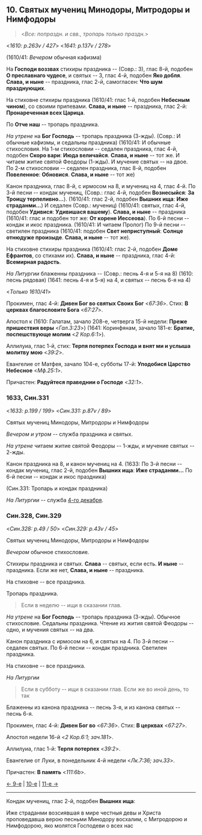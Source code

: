 
## 10. Святых мучениц Минодоры, Митродоры и Нимфодоры

> <*Все: попраздн. и свв., тропарь только праздн.*>

<*1610: p.263v / 427*>
<*1641: p.137v / 278*>

(1610/41: *Вечером* обычная кафизма)

На **Господи воззвах** стихиры праздника -- (Совр.: 3), глас 8-й, подобен **О преславнаго чудесе**, 
и святых -- 3, глас 4-й, подобен **Яко добля**.
**Слава, и ныне** -- праздника, глас 2-й, самогласен: **Что шум празднующих**. 

На стиховне стихиры праздника (1610/41: глас 1-й, подобен **Небесным чином**), со своими припевами. 
**Слава, и ныне** -- праздника, глас 2-й: **Пронареченная всех Царица**.

По **Отче наш** -- тропарь праздника. 

*На утрене* на **Бог Господь** -- тропарь праздника (3-жды).
(Совр.: И обычные кафизмы, и седальны праздника)
(1610/41: И обычные стихословия. 
На 1-м стихословии -- седален праздника, глас 4-й, подобен **Скоро вари**: **Июда величайся**. 
**Слава, и ныне** -- тот же. И читаем житие святой Феодоры (1-жды). И мучение святых -- на двое. 
По 2-м стихословии -- седален праздника, глас 8-й, подобен **Повеленное**: **Обновися**. 
**Слава, и ныне** -- тот же)

Канон праздника, глас 8-й, с ирмосом на 8, и мучениц на 4, глас 4-й.
По 3-й песни -- кондак мучениц, (Совр.: глас 4-й, подобен **Вознесыйся**: **За Троицу терпеливно...**).
(1610/41: глас 2-й, подобен **Вышних ища**: **Иже страданми...**)
И седален (Совр.: мучениц) (1610/41: святых, глас 4-й, подобен **Удивися**: **Удивишася вашему**). 
**Слава, и ныне** -- праздника (1610/41: глас и подобен тот же: **От корене Иессеова**). 
По 6-й песни -- кондак и икос праздника. (1610/41: И читаем Пролог)
По 9-й песни -- светилен праздника (1610/41: подобен **Свет неприступный**: **Солнце отнюдуже произыде**. 
**Слава, и ныне** -- тот же).

На стиховне стихиры праздника (1610/41: глас 2-й, подобен **Доме Ефрантов**, со стихами их). 
**Слава, и ныне** -- праздника, глас 4-й: **Всемирная радость**.

*На Литургии* блаженны праздника --
(Совр.: песнь 4-я и 5-я на 8)
(1610: песнь рядовая) (1641: песнь 4-я и 5-я) на 4, и святых -- песнь 6-я на 4)

<*Только 1610/41*>

Прокимен, глас 4-й: **Дивен Бог во святых Своих Бог** <*67:36*>.
Стих: **В церквах благословите Бога** <*67:27*>.

Апостол к
(1610: Галатам, зачало 208-е, четверга 15-й недели: **Преже пришествия веры** <*Гал.3:23*>)
(1641: Коринфянам, зачало 181-е: **Братие, поспешствующе молим** <*2 Кор.6:1*>).

Аллилуиа, глас 1-й, стих: **Терпя потерпех Господа и внят ми и услыша молитву мою** <*39:2*>.

Евангелие от Матфея, зачало 104-е, субботы 17-й: **Уподобися Царство Небесное** <*Мф.25:1*>. 

Причастен: **Радуйтеся праведнии о Господе** <*32:1*>.

### 1633, Син.331

<*1633: p.199 / 199*>
<*Син.331: p.87v / 89*>

Святых мучениц Минодоры, Митродоры и Нимфодоры

*Вечером и утром* -- служба праздника и святых.

*На утрене* читаем житие святой Феодоры -- 1-жды, и мучение святых -- 2-жды.

Канон праздника на 8, и канон мучениц на 4.
(1633: По 3-й песни -- кондак мучениц, глас 2-й, подобен **Вышних ища**: **Иже страданми...** 
По 6-й песни -- кондак и икос праздника)

(Син.331: Тропарь и кондак праздника)

*На Литургии* -- служба [4-го декабря](../12_december/12_04_SAB.ru.md).

### Син.328, Син.329

<*Син.328: p.49 / 50*>
<*Син.329: p.43v / 45*>

Святых мучениц Минодоры, Митродоры и Нимфодоры

*Вечером* обычное стихословие.

Стихиры праздника и святых. **Слава** -- святых, если есть. **И ныне** -- праздника. 
Если же нет, **Слава, и ныне** -- праздника. 

На стиховне -- все праздника. 

Тропарь праздника. 

> Если в неделю -- ищи в сказании глав. 

*На утрене* на **Бог Господь** -- тропарь праздника (3-жды). 
Обычное стихословие. Седальны праздника. 
Чтение из жития святой Феодоры -- одно, и мучения святых -- на два. 

Канон праздника с ирмосом на 6, и святых на 4. 
По 3-й песни -- седален святых. 
По 6-й песни -- кондак праздника. 
Светилен праздника. 

На стиховне -- все праздника. 

*На Литургии*

> Если в субботу -- ищи в сказании глав. Если же во иной день, то так

Блаженны из канона праздника -- песнь 3-я, и из канона святых -- песнь 6-я. 

Прокимен, глас 4-й: **Дивен Бог во** <*67:36*>.
Стих: **В церквах** <*67:27*>.

Апостол недели 16-й <*2 Кор.6:1; зач.181*>.

Аллилуиа, глас 1-й: **Терпя потерпех** <*39:2*>.

Евангелие от Луки, в понедельник 4-й недели <*Лк.7:36; зач.33*>.

Причастен: **В память** <*111:6b*>.

[← 9-е](09_09_SAB.ru.md) | [10-е](README.md#10-й) | [11-е →](09_11_SAB.ru.md)

---

Кондак мучениц, глас 2-й, подобен **Вышних ища**: 

Иже страданми возсиявшая в мире честныя девы и Христа проповедавша верою песньми Минодору восхалим, 
с Митродорою и Нимфодорою, яко молятся Господеви о всех нас
